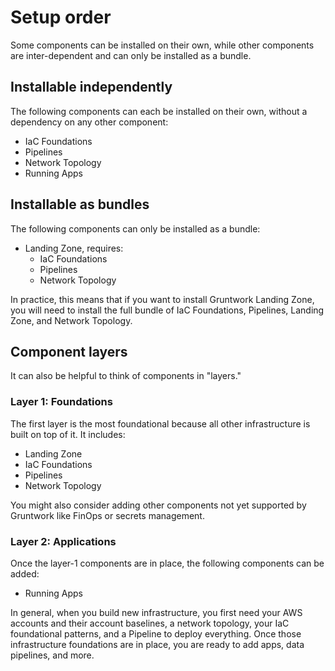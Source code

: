 # Setup order

Some components can be installed on their own, while other components are inter-dependent and can only be installed as a bundle.

## Installable independently

The following components can each be installed on their own, without a dependency on any other component:

- IaC Foundations
- Pipelines
- Network Topology
- Running Apps

## Installable as bundles

The following components can only be installed as a bundle:

- Landing Zone, requires:
  - IaC Foundations
  - Pipelines
  - Network Topology

In practice, this means that if you want to install Gruntwork Landing Zone, you will need to install the full bundle of IaC Foundations, Pipelines, Landing Zone, and Network Topology.

## Component layers

It can also be helpful to think of components in "layers."

### Layer 1: Foundations

The first layer is the most foundational because all other infrastructure is built on top of it. It includes:

- Landing Zone
- IaC Foundations
- Pipelines
- Network Topology

You might also consider adding other components not yet supported by Gruntwork like FinOps or secrets management.

### Layer 2: Applications

Once the layer-1 components are in place, the following components can be added:

- Running Apps

In general, when you build new infrastructure, you first need your AWS accounts and their account baselines, a network topology, your IaC foundational patterns, and a Pipeline to deploy everything. Once those infrastructure foundations are in place, you are ready to add apps, data pipelines, and more.


<!-- ##DOCS-SOURCER-START
{
  "sourcePlugin": "local-copier",
  "hash": "f83da101ff1b9cbbef4064fd59c6007c"
}
##DOCS-SOURCER-END -->
